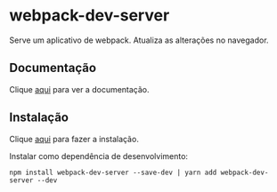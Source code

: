 # webpack-dev-server

Serve um aplicativo de webpack. Atualiza as alterações no navegador.

## Documentação

Clique [aqui](https://github.com/webpack/webpack-dev-server) para ver a documentação.

## Instalação

Clique [aqui](https://www.npmjs.com/package/webpack-dev-server) para fazer a instalação.

Instalar como dependência de desenvolvimento:

```
npm install webpack-dev-server --save-dev | yarn add webpack-dev-server --dev
```
